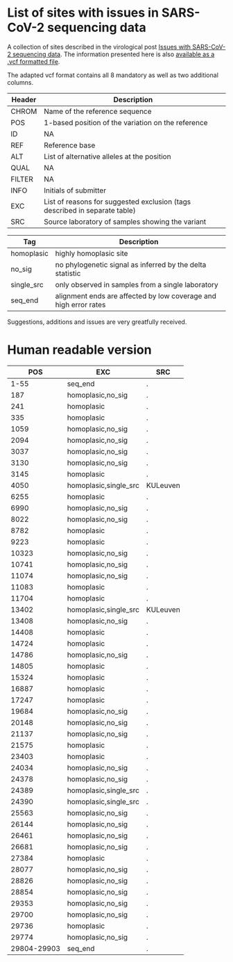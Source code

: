 # List of sites with issues in SARS-CoV-2 sequencing data

A collection of sites described in the virological post [Issues with SARS-CoV-2 sequencing data](http://virological.org/t/issues-with-sars-cov-2-sequencing-data/473).
The information presented here is also [available as a .vcf formatted file](https://github.com/W-L/ProblematicSites_SARS-CoV2/blob/master/problematic_sites_sarsCov2.vcf).

The adapted vcf format contains all 8 mandatory as well as two additional columns.

| Header | Description |
|--------|-------------|
|CHROM   |Name of the reference sequence |
|POS     |1-based position of the variation on the reference |
|ID      | NA |
|REF     | Reference base |
|ALT     | List of alternative alleles at the position |
|QUAL    | NA |
|FILTER  | NA |
|INFO    | Initials of submitter |
|EXC     | List of reasons for suggested exclusion (tags described in separate table) |
|SRC     | Source laboratory of samples showing the variant |


| Tag | Description |
|------|-------------|
| homoplasic | highly homoplasic site |
| no_sig | no phylogenetic signal as inferred by the delta statistic |
| single_src | only observed in samples from a single laboratory |
| seq_end | alignment ends are affected by low coverage and high error rates |

Suggestions, additions and issues are very greatfully received.


# Human readable version



|    POS    |         EXC         |  SRC   |
|-----------|---------------------|--------|
|1-55       |seq_end              |.       |
|187        |homoplasic,no_sig    |.       |
|241        |homoplasic           |.       |
|335        |homoplasic           |.       |
|1059       |homoplasic,no_sig    |.       |
|2094       |homoplasic,no_sig    |.       |
|3037       |homoplasic,no_sig    |.       |
|3130       |homoplasic,no_sig    |.       |
|3145       |homoplasic           |.       |
|4050       |homoplasic,single_src|KULeuven|
|6255       |homoplasic           |.       |
|6990       |homoplasic,no_sig    |.       |
|8022       |homoplasic,no_sig    |.       |
|8782       |homoplasic           |.       |
|9223       |homoplasic           |.       |
|10323      |homoplasic,no_sig    |.       |
|10741      |homoplasic,no_sig    |.       |
|11074      |homoplasic,no_sig    |.       |
|11083      |homoplasic           |.       |
|11704      |homoplasic           |.       |
|13402      |homoplasic,single_src|KULeuven|
|13408      |homoplasic,no_sig    |.       |
|14408      |homoplasic           |.       |
|14724      |homoplasic           |.       |
|14786      |homoplasic,no_sig    |.       |
|14805      |homoplasic           |.       |
|15324      |homoplasic           |.       |
|16887      |homoplasic           |.       |
|17247      |homoplasic           |.       |
|19684      |homoplasic,no_sig    |.       |
|20148      |homoplasic,no_sig    |.       |
|21137      |homoplasic,no_sig    |.       |
|21575      |homoplasic           |.       |
|23403      |homoplasic           |.       |
|24034      |homoplasic,no_sig    |.       |
|24378      |homoplasic,no_sig    |.       |
|24389      |homoplasic,single_src|.       |
|24390      |homoplasic,single_src|.       |
|25563      |homoplasic,no_sig    |.       |
|26144      |homoplasic,no_sig    |.       |
|26461      |homoplasic,no_sig    |.       |
|26681      |homoplasic,no_sig    |.       |
|27384      |homoplasic           |.       |
|28077      |homoplasic,no_sig    |.       |
|28826      |homoplasic,no_sig    |.       |
|28854      |homoplasic,no_sig    |.       |
|29353      |homoplasic,no_sig    |.       |
|29700      |homoplasic,no_sig    |.       |
|29736      |homoplasic           |.       |
|29774      |homoplasic,no_sig    |.       |
|29804-29903|seq_end              |.       |
